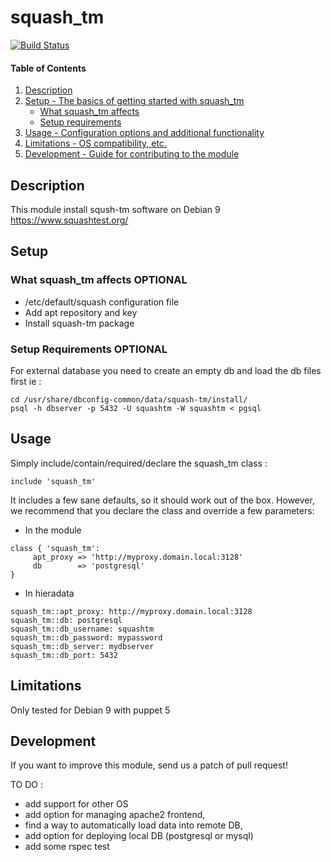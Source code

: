
# squash_tm

[![Build Status](https://travis-ci.org/hdep/puppet-squash_tm.png?branch=master)](https://travis-ci.org/hdep/puppet-squash_tm)

#### Table of Contents

1. [Description](#description)
2. [Setup - The basics of getting started with squash_tm](#setup)
    * [What squash_tm affects](#what-squash_tm-affects)
    * [Setup requirements](#setup-requirements)
3. [Usage - Configuration options and additional functionality](#usage)
4. [Limitations - OS compatibility, etc.](#limitations)
5. [Development - Guide for contributing to the module](#development)

## Description

This module install sqush-tm software on Debian 9 
https://www.squashtest.org/

## Setup

### What squash_tm affects **OPTIONAL**

* /etc/default/squash configuration file
* Add apt repository and key
* Install squash-tm package


### Setup Requirements **OPTIONAL**

For external database you need to create an empty db and load the db files first ie : 

```
cd /usr/share/dbconfig-common/data/squash-tm/install/
psql -h dbserver -p 5432 -U squashtm -W squashtm < pgsql
```

## Usage

Simply include/contain/required/declare the squash_tm class : 

```
include 'squash_tm'
```

It includes a few sane defaults, so it should work out of the box.
However, we recommend that you declare the class and override a few parameters:

* In the module

```
class { 'squash_tm':
     apt_proxy => 'http://myproxy.domain.local:3128'
     db        => 'postgresql'
}
```

* In hieradata 

```
squash_tm::apt_proxy: http://myproxy.domain.local:3128
squash_tm::db: postgresql
squash_tm::db_username: squashtm
squash_tm::db_password: mypassword
squash_tm::db_server: mydbserver
squash_tm::db_port: 5432
```

## Limitations

Only tested for Debian 9 with puppet 5  

## Development

If you want to improve this module, send us a patch of pull request!

TO DO :

- add support for other OS
- add option for managing apache2 frontend,
- find a way to automatically load data into remote DB,
- add option for deploying local DB (postgresql or mysql) 
- add some rspec test 


